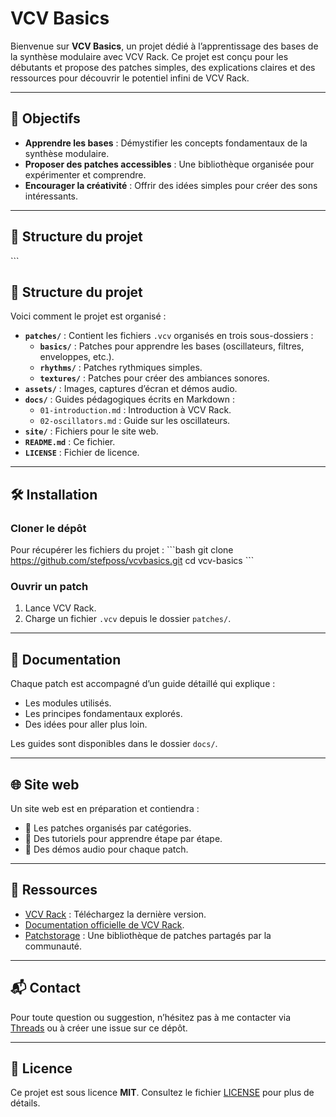 # VCV Basics

Bienvenue sur **VCV Basics**, un projet dédié à l’apprentissage des bases de la synthèse modulaire avec VCV Rack. Ce projet est conçu pour les débutants et propose des patches simples, des explications claires et des ressources pour découvrir le potentiel infini de VCV Rack.

---

## 🌟 Objectifs

- **Apprendre les bases** : Démystifier les concepts fondamentaux de la synthèse modulaire.
- **Proposer des patches accessibles** : Une bibliothèque organisée pour expérimenter et comprendre.
- **Encourager la créativité** : Offrir des idées simples pour créer des sons intéressants.

---

## 📂 Structure du projet

\```
## 📂 Structure du projet

Voici comment le projet est organisé :

- **`patches/`** : Contient les fichiers `.vcv` organisés en trois sous-dossiers :
  - **`basics/`** : Patches pour apprendre les bases (oscillateurs, filtres, enveloppes, etc.).
  - **`rhythms/`** : Patches rythmiques simples.
  - **`textures/`** : Patches pour créer des ambiances sonores.
- **`assets/`** : Images, captures d’écran et démos audio.
- **`docs/`** : Guides pédagogiques écrits en Markdown :
  - `01-introduction.md` : Introduction à VCV Rack.
  - `02-oscillators.md` : Guide sur les oscillateurs.
- **`site/`** : Fichiers pour le site web.
- **`README.md`** : Ce fichier.
- **`LICENSE`** : Fichier de licence.

---

## 🛠️ Installation

### Cloner le dépôt
Pour récupérer les fichiers du projet :
\```bash
git clone https://github.com/stefposs/vcvbasics.git
cd vcv-basics
\```

### Ouvrir un patch
1. Lance VCV Rack.
2. Charge un fichier `.vcv` depuis le dossier `patches/`.

---

## 📖 Documentation

Chaque patch est accompagné d’un guide détaillé qui explique :
- Les modules utilisés.
- Les principes fondamentaux explorés.
- Des idées pour aller plus loin.

Les guides sont disponibles dans le dossier `docs/`.

---

## 🌐 Site web

Un site web est en préparation et contiendra :
- 📂 Les patches organisés par catégories.
- 📜 Des tutoriels pour apprendre étape par étape.
- 🎵 Des démos audio pour chaque patch.

---

## 🔗 Ressources

- [VCV Rack](https://vcvrack.com/) : Téléchargez la dernière version.
- [Documentation officielle de VCV Rack](https://vcvrack.com/manual).
- [Patchstorage](https://patchstorage.com/) : Une bibliothèque de patches partagés par la communauté.

---

## 📬 Contact

Pour toute question ou suggestion, n’hésitez pas à me contacter via [Threads](https://www.threads.net/@lepossam) ou à créer une issue sur ce dépôt.

---

## 📜 Licence

Ce projet est sous licence **MIT**. Consultez le fichier [LICENSE](LICENSE) pour plus de détails.
